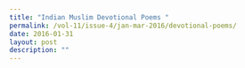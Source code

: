 ```yaml
---
title: "Indian Muslim Devotional Poems "
permalink: /vol-11/issue-4/jan-mar-2016/devotional-poems/
date: 2016-01-31
layout: post
description: ""
---
```

